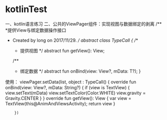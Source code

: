 # kotlinTest
一、kotlin语言练习
二、公共的ViewPager组件：实现视图与数据绑定的剥离
/**
 *提供View与绑定数据操作接口
 * Created by long on 2017/11/29.
 */
abstract class TypeCall<T> {
    /**
     * 提供视图
     */
    abstract fun getView(): View;

    /**
     * 绑定数据
     */
    abstract fun onBind(view: View?, mData: T?);
}

使用：
     viewPager.setData(list, object : TypeCall<String>() {
            override fun onBind(view: View?, mData: String?) {
                if (view is TextView) {
                    view.setText(mData)
                    view.setTextColor(Color.WHITE)
                    view.gravity = Gravity.CENTER
                }
            }
            override fun getView(): View {
                var view = TextView(this@AnimAndViewsActivity);
                return view
            }


        })

